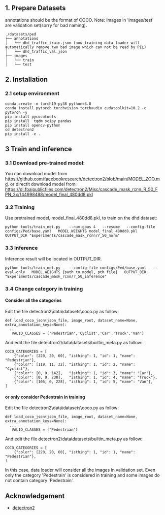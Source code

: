 
## 1. Prepare Datasets
annotations should be the format of COCO.
Note: Images in 'images/test' are validation set(sorry for bad naming).
```
./datasets/ped
├── annotations
│   └── dhd_traffic_train.json (now training data loader will automatically remove two bad image which can not be read by PIL)
│   └── dhd_traffic_val.json
├── images
│   └── train
│   └── test
```

## 2. Installation
### 2.1 setup environment
```
conda create -n torch19-py38 python=3.8
conda install pytorch torchvision torchaudio cudatoolkit=10.2 -c pytorch -y
pip install pycocotools
pip install  tqdm scipy pandas
pip install opencv-python
cd detectron2
pip install -e . 
```

## 3 Train and inference
### 3.1 Download pre-trained model:
You can download model from https://github.com/facebookresearch/detectron2/blob/main/MODEL_ZOO.md.
or directlt download model from:
https://dl.fbaipublicfiles.com/detectron2/Misc/cascade_mask_rcnn_R_50_FPN_3x/144998488/model_final_480dd8.pkl

### 3.2 Training
Use pretrained model, model_final_480dd8.pkl, to train on the dhd dataset:
```
python tools/train_net.py    --num-gpus 4   --resume   --config-file configs/Ped/base.yaml   MODEL.WEIGHTS model_final_480dd8.pkl   OUTPUT_DIR "Experiments/cascade_mask_rcnn/r_50_norm"
```

### 3.3 Inference
Inference result will be located in OUTPUT_DIR.
```
python tools/train_net.py    --config-file configs/Ped/base.yaml   --eval-only   MODEL.WEIGHTS {path to model, pth file}   OUTPUT_DIR "Experiments/cascade_mask_rcnn/r_50_inference"
```

### 3.4 Change category in training
#### Consider all the categories
Edit the file detectron2\data\datasets\coco.py as follow:
```
def load_coco_json(json_file, image_root, dataset_name=None, extra_annotation_keys=None):
  ...
   VALID_CLASSES = ('Pedestrian','Cyclist','Car','Truck','Van')
```
And edit the file detectron2\data\datasets\builtin_meta.py as follow:
```
COCO_CATEGORIES = [
    {"color": [220, 20, 60], "isthing": 1, "id": 1, "name": "Pedestrian"},
    {"color": [119, 11, 32], "isthing": 1, "id": 2, "name": "Cyclist"},
    {"color": [0, 0, 142],   "isthing": 1, "id": 3, "name": "Car"},
    {"color": [0, 0, 230],   "isthing": 1, "id": 4, "name": "Truck"},
    {"color": [106, 0, 228], "isthing": 1, "id": 5, "name": "Van"},
]
```
#### or only consider Pedestrain in training
Edit the file detectron2\data\datasets\coco.py as follow:
```
def load_coco_json(json_file, image_root, dataset_name=None, extra_annotation_keys=None):
  ...
   VALID_CLASSES = ('Pedestrian')
```
And edit the file detectron2\data\datasets\builtin_meta.py as follow:
```
COCO_CATEGORIES = [
    {"color": [220, 20, 60], "isthing": 1, "id": 1, "name": "Pedestrian"},
]
```
In this case, data loader will consider all the images in validation set. Even only the category 'Pedestrain' is considered in training and some images do not contain category 'Pedestrain'.

## Acknowledgement
* [detectron2](https://github.com/facebookresearch/detectron2)


